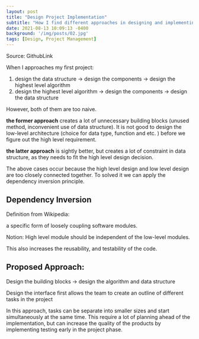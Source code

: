 ```yaml
---
layout: post
title: "Design Project Implementation"
subtitle: "How I find different approaches in designing and implementing a scheduling application"
date: 2021-08-13 10:09:13 -0400
background: '/img/posts/02.jpg'
tags: [Design, Project Management]
---
```


Source: GithubLink

When I approaches my first project:

1. design the data structure → design the components → design the highest level algorithm
2. design the highest level algorithm  → design the components → design the data structure

However, both of them are too naive.

**the former approach** creates a lot of unnecessary building blocks (unused method, inconvenient use of data structure).  It is not good to design the low-level architecture (choice for data type, function and etc. ) before we figure out the high level requirement.

**the latter approach** is sightly better, but creates a lot of constraint in data structure, as they needs to fit the high level design decision.

The above cases occur because the high level design and low level design are too closely connected together. To solved it we can apply the dependency inversion principle. 

## Dependency Inversion

Definition from Wikipedia: 

a specific form of loosely coupling software modules.

Notion: High level module should be independent of the low-level modules. 

This also increases the reusability, and testability  of the code.

## Proposed Approach:

Design the building blocks → design the algorithm and data structure

Design the interface first allows the team to create an outline of  different tasks in the project

In this approach, tasks can be separate into smaller sizes and start simultaneously at the same time. This require a lot of planning ahead of the implementation, but can increase the quality of the products by implementing testing early in the project phase.


<script type="text/javascript">
    let saber_arr = [
      "saber",
      "artoria",
      "arthur",
      "servant",
      "caliburn",
      "excalibur",
      "avalon",
      "shirou",
      "master",
      "呆毛",
      "棉被",
      "雨衣",
      "alter",
      "lily",
      "eater",
      "lion",
      "waifu",
    ];
    document.body.addEventListener("click", function (e) {
      console.log("clicked");
      if (e.target.tagName === "A") {
        return;
      }
      console.log("start assigning");
      let x = e.pageX,
        y = e.pageY,
        span = document.createElement("span"),
        index = Math.floor(Math.random() * saber_arr.length);

      span.textContent = saber_arr[index] + " +1";
      span.style.cssText = [
        "z-index: 9999999; position: absolute; color: #fb6c9b; top: ",
        y - 20,
        "px; left: ",
        x,
        "px;",
      ].join("");
      document.body.appendChild(span);
      console.log("start animate");

      animate(span);
    });
    function animate(el) {
      let i = 0,
        top = parseInt(el.style.top),
        id = setInterval(frame, 16.7);

      function frame() {
        if (i > 180) {
          clearInterval(id);
          el.parentNode.removeChild(el);
        } else {
          i += 2;
          el.style.top = top - i + "px";
          el.style.opacity = (180 - i) / 180;
        }
      }
    }
  </script>